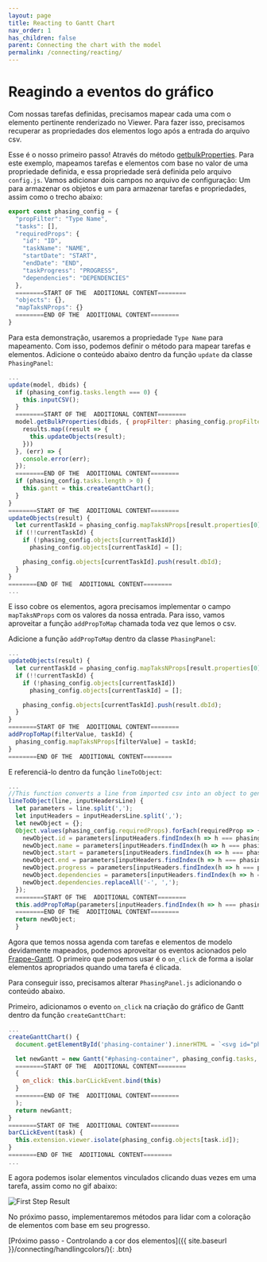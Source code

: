 ```yaml
---
layout: page
title: Reacting to Gantt Chart
nav_order: 1
has_children: false
parent: Connecting the chart with the model
permalink: /connecting/reacting/
---
```


# Reagindo a eventos do gráfico

Com nossas tarefas definidas, precisamos mapear cada uma com o elemento pertinente renderizado no Viewer.
Para fazer isso, precisamos recuperar as propriedades dos elementos logo após a entrada do arquivo csv.

Esse é o nosso primeiro passo! Através do método [getbulkProperties](https://forge.autodesk.com/en/docs/viewer/v7/reference/Viewing/Model/#getbulkproperties-dbids-options-onsuccesscallback-onerrorcallback).
Para este exemplo, mapeamos tarefas e elementos com base no valor de uma propriedade definida, e essa propriedade será definida pelo arquivo `config.js`.
Vamos adicionar dois campos no arquivo de configuração:
 Um para armazenar os objetos e um para armazenar tarefas e propriedades, assim como o trecho abaixo:

```js
export const phasing_config = {
  "propFilter": "Type Name",
  "tasks": [],
  "requiredProps": {
    "id": "ID",
    "taskName": "NAME",
    "startDate": "START",
    "endDate": "END",
    "taskProgress": "PROGRESS",
    "dependencies": "DEPENDENCIES"
  },
  ========START OF THE  ADDITIONAL CONTENT========
  "objects": {},
  "mapTaksNProps": {}
  ========END OF THE  ADDITIONAL CONTENT========
}
```

Para esta demonstração, usaremos a propriedade `Type Name` para mapeamento.
Com isso, podemos definir o método para mapear tarefas e elementos.
Adicione o conteúdo abaixo dentro da função `update` da classe `PhasingPanel`:

```js
...
update(model, dbids) {
  if (phasing_config.tasks.length === 0) {
    this.inputCSV();
  }
  ========START OF THE  ADDITIONAL CONTENT========
  model.getBulkProperties(dbids, { propFilter: phasing_config.propFilter }, (results) => {
    results.map((result => {
      this.updateObjects(result);
    }))
  }, (err) => {
    console.error(err);
  });
  ========END OF THE  ADDITIONAL CONTENT========
  if (phasing_config.tasks.length > 0) {
    this.gantt = this.createGanttChart();
  }
}
========START OF THE  ADDITIONAL CONTENT========
updateObjects(result) {
  let currentTaskId = phasing_config.mapTaksNProps[result.properties[0].displayValue];
  if (!!currentTaskId) {
    if (!phasing_config.objects[currentTaskId])
      phasing_config.objects[currentTaskId] = [];

    phasing_config.objects[currentTaskId].push(result.dbId);
  }
}
========END OF THE  ADDITIONAL CONTENT========
...
```

E isso cobre os elementos, agora precisamos implementar o campo `mapTaksNProps` com os valores da nossa entrada.
Para isso, vamos aproveitar a função `addPropToMap` chamada toda vez que lemos o csv.

Adicione a função `addPropToMap` dentro da classe `PhasingPanel`:

```js
...
updateObjects(result) {
  let currentTaskId = phasing_config.mapTaksNProps[result.properties[0].displayValue];
  if (!!currentTaskId) {
    if (!phasing_config.objects[currentTaskId])
      phasing_config.objects[currentTaskId] = [];

    phasing_config.objects[currentTaskId].push(result.dbId);
  }
}
========START OF THE  ADDITIONAL CONTENT========
addPropToMap(filterValue, taskId) {
  phasing_config.mapTaksNProps[filterValue] = taskId;
}
========END OF THE  ADDITIONAL CONTENT========
```

E referenciá-lo dentro da função `lineToObject`:

```js
...
//This function converts a line from imported csv into an object to generate the GANTT chart
lineToObject(line, inputHeadersLine) {
  let parameters = line.split(',');
  let inputHeaders = inputHeadersLine.split(',');
  let newObject = {};
  Object.values(phasing_config.requiredProps).forEach(requiredProp => {
    newObject.id = parameters[inputHeaders.findIndex(h => h === phasing_config.requiredProps.id)];
    newObject.name = parameters[inputHeaders.findIndex(h => h === phasing_config.requiredProps.taskName)];
    newObject.start = parameters[inputHeaders.findIndex(h => h === phasing_config.requiredProps.startDate)];
    newObject.end = parameters[inputHeaders.findIndex(h => h === phasing_config.requiredProps.endDate)];
    newObject.progress = parameters[inputHeaders.findIndex(h => h === phasing_config.requiredProps.taskProgress)];
    newObject.dependencies = parameters[inputHeaders.findIndex(h => h === phasing_config.requiredProps.dependencies)];
    newObject.dependencies.replaceAll('-', ',');
  });
  ========START OF THE  ADDITIONAL CONTENT========
  this.addPropToMap(parameters[inputHeaders.findIndex(h => h === phasing_config.propFilter)], newObject.id);
  ========END OF THE  ADDITIONAL CONTENT========
  return newObject;
  }
```

Agora que temos nossa agenda com tarefas e elementos de modelo devidamente mapeados, podemos aproveitar os eventos acionados pelo [Frappe-Gantt](https://frappe.io/gantt).
O primeiro que podemos usar é o `on_click` de forma a isolar elementos apropriados quando uma tarefa é clicada.

Para conseguir isso, precisamos alterar `PhasingPanel.js` adicionando o conteúdo abaixo.

Primeiro, adicionamos o evento `on_click` na criação do gráfico de Gantt dentro da função `createGanttChart`:

```js
...
createGanttChart() {
  document.getElementById('phasing-container').innerHTML = `<svg id="phasing-container"></svg>`;

  let newGantt = new Gantt("#phasing-container", phasing_config.tasks, 
  ========START OF THE  ADDITIONAL CONTENT========
  {
    on_click: this.barCLickEvent.bind(this)
  }
  ========END OF THE  ADDITIONAL CONTENT========
  );
  return newGantt;
}
========START OF THE  ADDITIONAL CONTENT========
barCLickEvent(task) {
  this.extension.viewer.isolate(phasing_config.objects[task.id]);
}
========END OF THE  ADDITIONAL CONTENT========
...
```

E agora podemos isolar elementos vinculados clicando duas vezes em uma tarefa, assim como no gif abaixo:

![First Step Result](../../assets/images/doubleclick.gif)

No próximo passo, implementaremos métodos para lidar com a coloração de elementos com base em seu progresso.

[Próximo passo - Controlando a cor dos elementos]({{ site.baseurl }}/connecting/handlingcolors/){: .btn}
